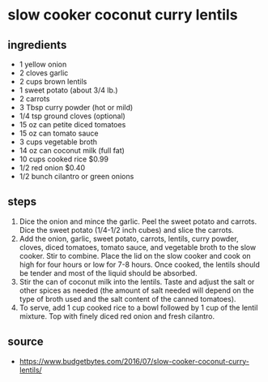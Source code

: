 # slow cooker coconut curry lentils

## ingredients

- 1 yellow onion
- 2 cloves garlic
- 2 cups brown lentils
- 1 sweet potato (about 3/4 lb.)
- 2 carrots
- 3 Tbsp curry powder (hot or mild)
- 1/4 tsp ground cloves (optional)
- 15 oz can petite diced tomatoes
- 15 oz can tomato sauce
- 3 cups vegetable broth
- 14 oz can coconut milk (full fat)
- 10 cups cooked rice $0.99
- 1/2 red onion $0.40
- 1/2 bunch cilantro or green onions

## steps

1. Dice the onion and mince the garlic. Peel the sweet potato and carrots. Dice the sweet potato (1/4-1/2 inch cubes) and slice the carrots.
1. Add the onion, garlic, sweet potato, carrots, lentils, curry powder, cloves, diced tomatoes, tomato sauce, and vegetable broth to the slow cooker. Stir to combine. Place the lid on the slow cooker and cook on high for four hours or low for 7-8 hours. Once cooked, the lentils should be tender and most of the liquid should be absorbed.
1. Stir the can of coconut milk into the lentils. Taste and adjust the salt or other spices as needed (the amount of salt needed will depend on the type of broth used and the salt content of the canned tomatoes).
1. To serve, add 1 cup cooked rice to a bowl followed by 1 cup of the lentil mixture. Top with finely diced red onion and fresh cilantro.

## source

- <https://www.budgetbytes.com/2016/07/slow-cooker-coconut-curry-lentils/>
